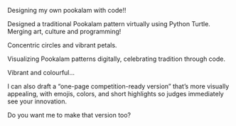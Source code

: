 Designing my own pookalam with code!!

Designed a traditional Pookalam pattern virtually using Python Turtle. Merging art, culture and programming!


Concentric circles and vibrant petals.

Visualizing Pookalam patterns digitally, celebrating tradition through code.

Vibrant and colourful...


I can also draft a “one-page competition-ready version” that’s more visually appealing, with emojis, colors, and short highlights so judges immediately see your innovation.

Do you want me to make that version too?

